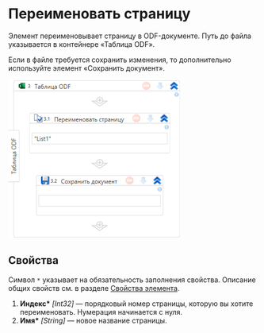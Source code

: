# Переименовать страницу

Элемент переименовывает страницу в ODF-документе. Путь до файла указывается в контейнере «Таблица ODF».

Если в файле требуется сохранить изменения, то дополнительно используйте элемент «Сохранить документ».

![Элемент «Переименовать страницу»](<../../../../../.gitbook/assets1/windows_items/odf-rename-sheet.png>)


## Свойства

Символ `*` указывает на обязательность заполнения свойства. Описание общих свойств см. в разделе [Свойства элемента](https://docs.primo-rpa.ru/primo-rpa/primo-studio/process/elements#svoistva-elementa).

1. **Индекс\*** *[Int32]* — порядковый номер страницы, которую вы хотите переименовать. Нумерация начинается с нуля. 
1. **Имя\*** *[String]* — новое название страницы.



